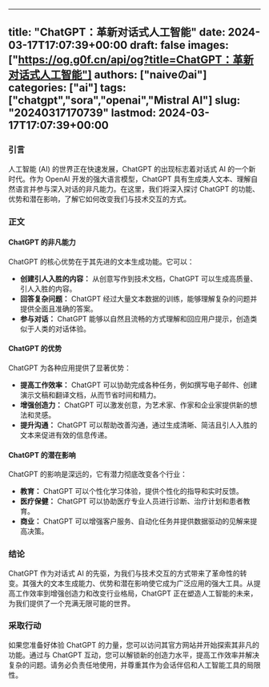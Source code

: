
---
title: "ChatGPT：革新对话式人工智能"
date: 2024-03-17T17:07:39+00:00
draft: false
images: ["https://og.g0f.cn/api/og?title=ChatGPT：革新对话式人工智能"]
authors: ["naiveのai"]
categories: ["ai"]
tags: ["chatgpt","sora","openai","Mistral AI"]
slug: "20240317170739"
lastmod: 2024-03-17T17:07:39+00:00
---
### 引言

人工智能 (AI) 的世界正在快速发展，ChatGPT 的出现标志着对话式 AI 的一个新时代。作为 OpenAI 开发的强大语言模型，ChatGPT 具有生成类人文本、理解自然语言并参与深入对话的非凡能力。在这里，我们将深入探讨 ChatGPT 的功能、优势和潜在影响，了解它如何改变我们与技术交互的方式。

### 正文

#### ChatGPT 的非凡能力

ChatGPT 的核心优势在于其先进的文本生成功能。它可以：

- **创建引人入胜的内容：** 从创意写作到技术文档，ChatGPT 可以生成高质量、引人入胜的内容。
- **回答复杂问题：** ChatGPT 经过大量文本数据的训练，能够理解复杂的问题并提供全面且准确的答案。
- **参与对话：** ChatGPT 能够以自然且流畅的方式理解和回应用户提示，创造类似于人类的对话体验。

#### ChatGPT 的优势

ChatGPT 为各种应用提供了显著优势：

- **提高工作效率：** ChatGPT 可以协助完成各种任务，例如撰写电子邮件、创建演示文稿和翻译文档，从而节省时间和精力。
- **增强创造力：** ChatGPT 可以激发创意，为艺术家、作家和企业家提供新的想法和灵感。
- **提升沟通：** ChatGPT 可以帮助改善沟通，通过生成清晰、简洁且引人入胜的文本来促进有效的信息传递。

#### ChatGPT 的潜在影响

ChatGPT 的影响是深远的，它有潜力彻底改变各个行业：

- **教育：** ChatGPT 可以个性化学习体验，提供个性化的指导和实时反馈。
- **医疗保健：** ChatGPT 可以协助医疗专业人员进行诊断、治疗计划和患者教育。
- **商业：** ChatGPT 可以增强客户服务、自动化任务并提供数据驱动的见解来提高决策。

### 结论

ChatGPT 作为对话式 AI 的先驱，为我们与技术交互的方式带来了革命性的转变。其强大的文本生成能力、优势和潜在影响使它成为广泛应用的强大工具。从提高工作效率到增强创造力和改变行业格局，ChatGPT 正在塑造人工智能的未来，为我们提供了一个充满无限可能的世界。

### 采取行动

如果您准备好体验 ChatGPT 的力量，您可以访问其官方网站并开始探索其非凡的功能。通过与 ChatGPT 互动，您可以解锁新的创造力水平，提高工作效率并解决复杂的问题。请务必负责任地使用，并尊重其作为会话伴侣和人工智能工具的局限性。